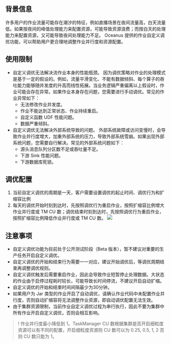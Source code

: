 ## 背景信息
许多用户的作业流量可能存在潮汐的特征，例如直播场景在夜间流量高，白天流量低。如果按夜间的峰值处理能力来配置资源，可能导致资源浪费；而按白天的处理能力来配置资源，又可能导致夜间处理能力不足。
Oceanus 提供的作业自定义调优功能，可以帮助用户更合理地调整作业并行度和资源配置。

## 使用限制
- 自定义调优无法解决流作业本身的性能瓶颈。
因为调优策略对作业的处理模式是基于一定的假设的。例如，流量平滑变化、不能有数据倾斜、每个算子的吞吐能力能够随并发度的升高而线性拓展。当业务逻辑严重偏离以上假设时，作业可能会存在异常。如果作业本身存在问题，您需要进行手动调优。常见的作业异常如下：
	- 无法修改作业并发度。
	- 作业不能达到正常状态、作业持续重启。
	- 自定义函数 UDF 性能问题。
	- 数据严重倾斜。
- 自定义调优无法解决外部系统导致的问题。
外部系统故障或访问变慢时，会导致作业并行度增大，加重外部系统的压力，导致外部系统雪崩。如果出现外部系统问题，您需要自行解决。常见的外部系统问题如下：
	- 源头消息队列分区数不足或吞吐量不足。
	- 下游 Sink 性能问题。
	- 下游数据库死锁。

## 调优配置
1. 当前自定义调优的周期是一天，客户需要设置调优的起止时间、调优行为和扩缩容比例
2. 每天的调优开始时刻到达时，先按照调优行为重启作业，按照扩缩容比例增大作业并行度或 TM CU 数；调优结束时刻到达时，先按照调优行为重启作业，按照扩缩容比例降低作业并行度或 TM CU 数。
![](https://qcloudimg.tencent-cloud.cn/raw/ffeaa76691883fa2040d604814b16bb1.jpg)

## 注意事项
- 自定义调优功能为目前处于公开测试阶段（Beta 版本），暂不建议对重要的生产任务开启自定义调优。
- 自定义调优的开始和结束行为需要一一对应，建议开始调优后，等调优周期结束再调整调优规则。
- 自定义调优触发后需要重启作业，因此会导致作业短暂停止处理数据。大状态的作业由于启停过程耗时较长，可能导致长时间停流，不建议开启自动扩缩。
- 自定义调优的开始和结束时间间隔最少为30分钟。
- 如果用户为 Jar 类型的作业开启了自动调优，请确认作业代码中未配置作业并行度，否则自动扩缩容将无法调整作业资源，即自动调优配置无法生效。
- 由于集群资源限制，当前作业自定义调优过程为串行执行，因此不要为集群中所有作业开启自定义调优，否则会相互影响。

>! 作业并行度最小降低到 1。TaskManager CU 数根据集群是否开启细粒度资源可以有不同的配置，开启细粒度资源则 CU 数可以为 0.25, 0.5, 1, 2 否则 CU 数只能为 1。


